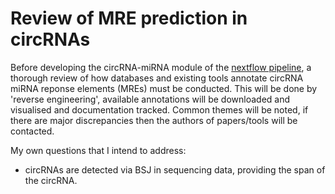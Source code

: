 # Review of MRE prediction in circRNAs
Before developing the circRNA-miRNA module of the [nextflow pipeline](https://github.com/BarryDigby/circrna), a thorough review of how databases and existing tools annotate circRNA miRNA reponse elements (MREs) must be conducted. This will be done by 'reverse engineering', available annotations will be downloaded and visualised and documentation tracked. Common themes will be noted, if there are major discrepancies then the authors of papers/tools will be contacted. 

My own questions that I intend to address:
* circRNAs are detected via BSJ in sequencing data, providing the span of the circRNA. 
